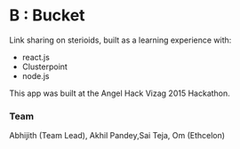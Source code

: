 B : Bucket
======
Link sharing on sterioids, built as a learning experience with: 

* react.js 
* Clusterpoint 
* node.js

This app was built at the Angel Hack Vizag 2015 Hackathon.

### Team
Abhijith (Team Lead), Akhil Pandey,Sai Teja, Om (Ethcelon)  

